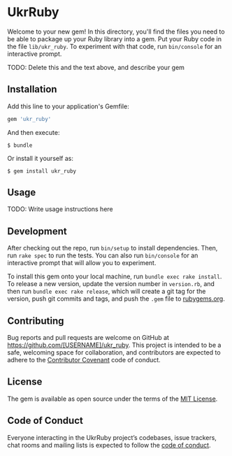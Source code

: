 # UkrRuby

Welcome to your new gem! In this directory, you'll find the files you need to be able to package up your Ruby library into a gem. Put your Ruby code in the file `lib/ukr_ruby`. To experiment with that code, run `bin/console` for an interactive prompt.

TODO: Delete this and the text above, and describe your gem

## Installation

Add this line to your application's Gemfile:

```ruby
gem 'ukr_ruby'
```

And then execute:

    $ bundle

Or install it yourself as:

    $ gem install ukr_ruby

## Usage

TODO: Write usage instructions here

## Development

After checking out the repo, run `bin/setup` to install dependencies. Then, run `rake spec` to run the tests. You can also run `bin/console` for an interactive prompt that will allow you to experiment.

To install this gem onto your local machine, run `bundle exec rake install`. To release a new version, update the version number in `version.rb`, and then run `bundle exec rake release`, which will create a git tag for the version, push git commits and tags, and push the `.gem` file to [rubygems.org](https://rubygems.org).

## Contributing

Bug reports and pull requests are welcome on GitHub at https://github.com/[USERNAME]/ukr_ruby. This project is intended to be a safe, welcoming space for collaboration, and contributors are expected to adhere to the [Contributor Covenant](http://contributor-covenant.org) code of conduct.

## License

The gem is available as open source under the terms of the [MIT License](https://opensource.org/licenses/MIT).

## Code of Conduct

Everyone interacting in the UkrRuby project’s codebases, issue trackers, chat rooms and mailing lists is expected to follow the [code of conduct](https://github.com/[USERNAME]/ukr_ruby/blob/master/CODE_OF_CONDUCT.md).
